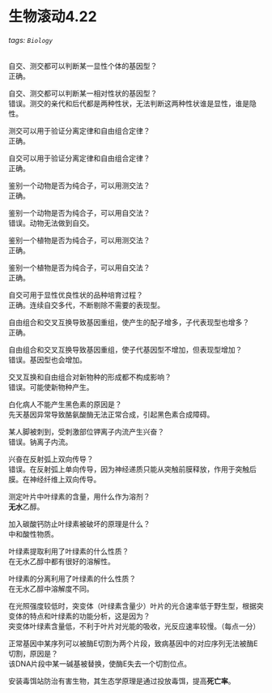 # 生物滚动4.22

###### tags: `Biology`

自交、测交都可以判断某一显性个体的基因型？  
正确。  

自交、测交都可以判断某一相对性状的基因型？  
错误。测交的亲代和后代都是两种性状，无法判断这两种性状谁是显性，谁是隐性。  

测交可以用于验证分离定律和自由组合定律？  
正确。  

自交可以用于验证分离定律和自由组合定律？  
正确。  

鉴别一个动物是否为纯合子，可以用测交法？  
正确。  

鉴别一个动物是否为纯合子，可以用自交法？  
错误。动物无法做到自交。  

鉴别一个植物是否为纯合子，可以用测交法？  
正确。  

鉴别一个植物是否为纯合子，可以用自交法？  
正确。  

自交可用于显性优良性状的品种培育过程？  
正确。连续自交多代，不断剔除不需要的表现型。  

自由组合和交叉互换导致基因重组，使产生的配子增多，子代表现型也增多？  
正确。  

自由组合和交叉互换导致基因重组，使子代基因型不增加，但表现型增加？  
错误。基因型也会增加。  

交叉互换和自由组合对新物种的形成都不构成影响？  
错误。可能使新物种产生。  

白化病人不能产生黑色素的原因是？  
先天基因异常导致酪氨酸酶无法正常合成，引起黑色素合成障碍。  

某人脚被刺到，受刺激部位钾离子内流产生兴奋？  
错误。钠离子内流。  

兴奋在反射弧上双向传导？  
错误。在反射弧上单向传导，因为神经递质只能从突触前膜释放，作用于突触后膜。在神经纤维上双向传导。  

测定叶片中叶绿素的含量，用什么作为溶剂？  
**无水**乙醇。  

加入碳酸钙防止叶绿素被破坏的原理是什么？  
中和酸性物质。  

叶绿素提取利用了叶绿素的什么性质？  
在无水乙醇中都有很好的溶解性。  

叶绿素的分离利用了叶绿素的什么性质？  
在无水乙醇中溶解度不同。  

在光照强度较低时，突变体（叶绿素含量少）叶片的光合速率低于野生型，根据突变体的特点和叶绿素的功能分析，这是因为？  
突变体叶绿素含量低，不利于叶片对光能的吸收，光反应速率较慢。（每点一分）  

正常基因中某序列可以被酶E切割为两个片段，致病基因中的对应序列无法被酶E切割，原因是？  
该DNA片段中某一碱基被替换，使酶E失去一个切割位点。  

安装毒饵站防治有害生物，其生态学原理是通过投放毒饵，提高**死亡率**。